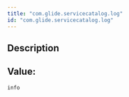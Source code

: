 ```yaml
---
title: "com.glide.servicecatalog.log"
id: "com.glide.servicecatalog.log"
---
```

## Description



## Value: 
```
info
```